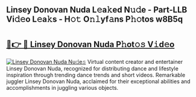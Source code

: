 ## Linsey Donovan Nuda L𝚎a𝚔ed N𝚞𝚍e - Part-LLB Vi𝚍𝚎o L𝚎a𝚔s - H𝚘𝚝 O𝚗𝚕yf𝚊ns P𝚑𝚘tos w8B5q

# <h2><a href="http://kfc4ig5.oniu.top/?m=Linsey+Donovan+Nuda">🔗👉 🔴 Linsey Donovan Nuda P𝚑ot𝚘𝚜 V𝚒d𝚎o</a></h2>

[![Linsey Donovan Nuda Nu𝚍e𝚜](https://i.imgur.com/0qMVB7G.gif)](http://kfc4ig5.oniu.top/?m=Linsey+Donovan+Nuda)
Virtual content creator and entertainer Linsey Donovan Nuda, recognized for distributing dance and lifestyle inspiration through trending dance trends and short videos. Remarkable juggler Linsey Donovan Nuda, acclaimed for their exceptional abilities and accomplishments in juggling various objects.  
